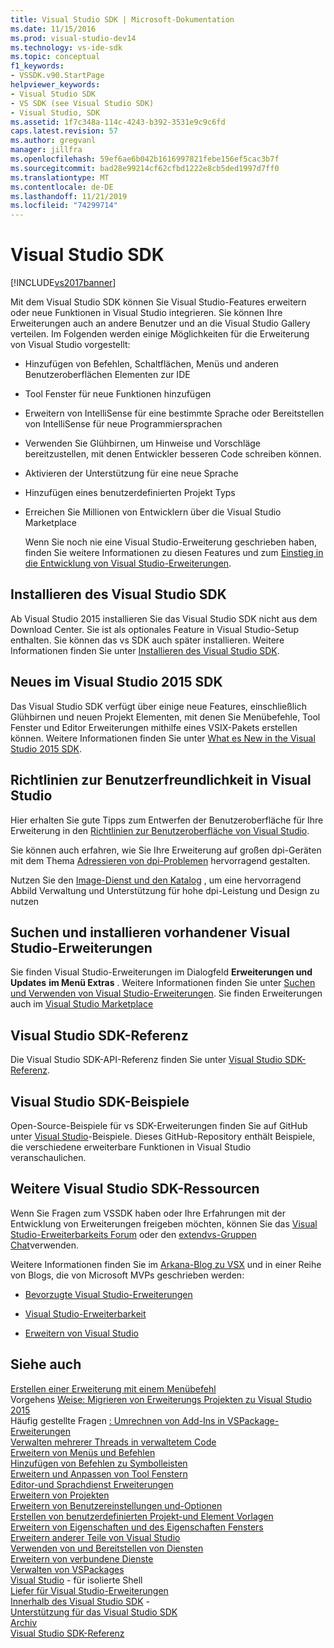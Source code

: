 ```yaml
---
title: Visual Studio SDK | Microsoft-Dokumentation
ms.date: 11/15/2016
ms.prod: visual-studio-dev14
ms.technology: vs-ide-sdk
ms.topic: conceptual
f1_keywords:
- VSSDK.v90.StartPage
helpviewer_keywords:
- Visual Studio SDK
- VS SDK (see Visual Studio SDK)
- Visual Studio, SDK
ms.assetid: 1f7c348a-114c-4243-b392-3531e9c9c6fd
caps.latest.revision: 57
ms.author: gregvanl
manager: jillfra
ms.openlocfilehash: 59ef6ae6b042b1616997821febe156ef5cac3b7f
ms.sourcegitcommit: bad28e99214cf62cfbd1222e8cb5ded1997d7ff0
ms.translationtype: MT
ms.contentlocale: de-DE
ms.lasthandoff: 11/21/2019
ms.locfileid: "74299714"
---
```

# <a name="visual-studio-sdk"></a>Visual Studio SDK
[!INCLUDE[vs2017banner](../includes/vs2017banner.md)]

Mit dem Visual Studio SDK können Sie Visual Studio-Features erweitern oder neue Funktionen in Visual Studio integrieren. Sie können Ihre Erweiterungen auch an andere Benutzer und an die Visual Studio Gallery verteilen. Im Folgenden werden einige Möglichkeiten für die Erweiterung von Visual Studio vorgestellt:  
  
- Hinzufügen von Befehlen, Schaltflächen, Menüs und anderen Benutzeroberflächen Elementen zur IDE  
  
- Tool Fenster für neue Funktionen hinzufügen  
  
- Erweitern von IntelliSense für eine bestimmte Sprache oder Bereitstellen von IntelliSense für neue Programmiersprachen  
  
- Verwenden Sie Glühbirnen, um Hinweise und Vorschläge bereitzustellen, mit denen Entwickler besseren Code schreiben können.  
  
- Aktivieren der Unterstützung für eine neue Sprache  
  
- Hinzufügen eines benutzerdefinierten Projekt Typs  
  
- Erreichen Sie Millionen von Entwicklern über die Visual Studio Marketplace  
  
  Wenn Sie noch nie eine Visual Studio-Erweiterung geschrieben haben, finden Sie weitere Informationen zu diesen Features und zum [Einstieg in die Entwicklung von Visual Studio-Erweiterungen](../extensibility/starting-to-develop-visual-studio-extensions.md).  
  
## <a name="installing-the-visual-studio-sdk"></a>Installieren des Visual Studio SDK  
 Ab Visual Studio 2015 installieren Sie das Visual Studio SDK nicht aus dem Download Center. Sie ist als optionales Feature in Visual Studio-Setup enthalten. Sie können das vs SDK auch später installieren. Weitere Informationen finden Sie unter [Installieren des Visual Studio SDK](../extensibility/installing-the-visual-studio-sdk.md).  
  
## <a name="whats-new-in-the-visual-studio-2015-sdk"></a>Neues im Visual Studio 2015 SDK  
 Das Visual Studio SDK verfügt über einige neue Features, einschließlich Glühbirnen und neuen Projekt Elementen, mit denen Sie Menübefehle, Tool Fenster und Editor Erweiterungen mithilfe eines VSIX-Pakets erstellen können. Weitere Informationen finden Sie unter [What es New in the Visual Studio 2015 SDK](../extensibility/what-s-new-in-the-visual-studio-2015-sdk.md).  
  
## <a name="visual-studio-user-experience-guidelines"></a>Richtlinien zur Benutzerfreundlichkeit in Visual Studio  
 Hier erhalten Sie gute Tipps zum Entwerfen der Benutzeroberfläche für Ihre Erweiterung in den [Richtlinien zur Benutzeroberfläche von Visual Studio](../extensibility/ux-guidelines/visual-studio-user-experience-guidelines.md).  
  
 Sie können auch erfahren, wie Sie Ihre Erweiterung auf großen dpi-Geräten mit dem Thema [Adressieren von dpi-Problemen](../extensibility/addressing-dpi-issues2.md) hervorragend gestalten.  
  
 Nutzen Sie den [Image-Dienst und den Katalog](../extensibility/image-service-and-catalog.md) , um eine hervorragend Abbild Verwaltung und Unterstützung für hohe dpi-Leistung und Design zu nutzen  
  
## <a name="finding-and-installing-existing-visual-studio-extensions"></a>Suchen und installieren vorhandener Visual Studio-Erweiterungen  
 Sie finden Visual Studio-Erweiterungen im Dialogfeld **Erweiterungen und Updates** **im Menü Extras** . Weitere Informationen finden Sie unter [Suchen und Verwenden von Visual Studio-Erweiterungen](../ide/finding-and-using-visual-studio-extensions.md). Sie finden Erweiterungen auch im [Visual Studio Marketplace](https://marketplace.visualstudio.com/)  
  
## <a name="visual-studio-sdk-reference"></a>Visual Studio SDK-Referenz  
 Die Visual Studio SDK-API-Referenz finden Sie unter [Visual Studio SDK-Referenz](../extensibility/visual-studio-sdk-reference.md).  
  
## <a name="visual-studio-sdk-samples"></a>Visual Studio SDK-Beispiele  
 Open-Source-Beispiele für vs SDK-Erweiterungen finden Sie auf GitHub unter [Visual Studio](https://aka.ms/vs2015sdksamples)-Beispiele. Dieses GitHub-Repository enthält Beispiele, die verschiedene erweiterbare Funktionen in Visual Studio veranschaulichen.  
  
## <a name="other-visual-studio-sdk-resources"></a>Weitere Visual Studio SDK-Ressourcen  
 Wenn Sie Fragen zum VSSDK haben oder Ihre Erfahrungen mit der Entwicklung von Erweiterungen freigeben möchten, können Sie das [Visual Studio-Erweiterbarkeits Forum](https://social.msdn.microsoft.com/Forums/vstudio/home?forum=vsx) oder den [extendvs-Gruppen Chat](https://gitter.im/Microsoft/extendvs)verwenden.  
  
 Weitere Informationen finden Sie im [Arkana-Blog zu VSX](https://blogs.msdn.microsoft.com/vsx/) und in einer Reihe von Blogs, die von Microsoft MVPs geschrieben werden:  
  
- [Bevorzugte Visual Studio-Erweiterungen](https://scottdorman.blog/2014/10/05/favorite-visual-studio-extensions/)  
  
- [Visual Studio-Erweiterbarkeit](http://www.visualstudioextensibility.com/overview/vs/)  
  
- [Erweitern von Visual Studio](https://blog.slaks.net/2013-10-18/extending-visual-studio-part-1-getting-started/)  
  
## <a name="see-also"></a>Siehe auch  
 [Erstellen einer Erweiterung mit einem Menübefehl](../extensibility/creating-an-extension-with-a-menu-command.md)   
 Vorgehens [Weise: Migrieren von Erweiterungs Projekten zu Visual Studio 2015](../extensibility/how-to-migrate-extensibility-projects-to-visual-studio-2015.md)   
 Häufig gestellte Fragen [: Umrechnen von Add-Ins in VSPackage-Erweiterungen](../extensibility/faq-converting-add-ins-to-vspackage-extensions.md)   
 [Verwalten mehrerer Threads in verwaltetem Code](../extensibility/managing-multiple-threads-in-managed-code.md)   
 [Erweitern von Menüs und Befehlen](../extensibility/extending-menus-and-commands.md)   
 [Hinzufügen von Befehlen zu Symbolleisten](../extensibility/adding-commands-to-toolbars.md)   
 [Erweitern und Anpassen von Tool Fenstern](../extensibility/extending-and-customizing-tool-windows.md)   
 [Editor-und Sprachdienst Erweiterungen](../extensibility/editor-and-language-service-extensions.md)   
 [Erweitern von Projekten](../extensibility/extending-projects.md)   
 [Erweitern von Benutzereinstellungen und-Optionen](../extensibility/extending-user-settings-and-options.md)   
 [Erstellen von benutzerdefinierten Projekt-und Element Vorlagen](../extensibility/creating-custom-project-and-item-templates.md)   
 [Erweitern von Eigenschaften und des Eigenschaften Fensters](../extensibility/extending-properties-and-the-property-window.md)   
 [Erweitern anderer Teile von Visual Studio](../extensibility/extending-other-parts-of-visual-studio.md)   
 [Verwenden von und Bereitstellen von Diensten](../extensibility/using-and-providing-services.md)   
 [Erweitern von verbundene Dienste](../extensibility/extending-connected-services.md)   
 [Verwalten von VSPackages](../extensibility/managing-vspackages.md)   
 [Visual Studio](../extensibility/visual-studio-isolated-shell.md) -  für isolierte Shell  
 [Liefer  für Visual Studio-Erweiterungen](../extensibility/shipping-visual-studio-extensions.md)  
 [Innerhalb des Visual Studio SDK](../extensibility/internals/inside-the-visual-studio-sdk.md) -   
 [Unterstützung für das Visual Studio SDK](../extensibility/support-for-the-visual-studio-sdk.md)   
 [Archiv](../extensibility/archive.md)   
 [Visual Studio SDK-Referenz](../extensibility/visual-studio-sdk-reference.md)
